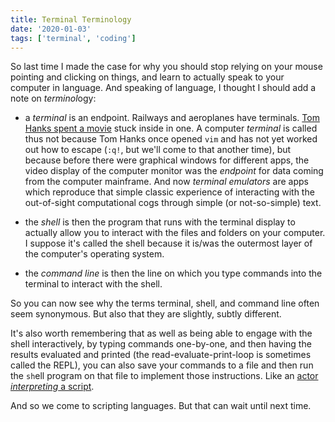 ```yaml
---
title: Terminal Terminology
date: '2020-01-03'
tags: ['terminal', 'coding']
---
```


So last time I made the case for why you should stop relying on your
mouse pointing and clicking on things, and learn to actually speak to
your computer in language. And speaking of language, I thought I should
add a note on *terminol*ogy:

- a *terminal* is an endpoint. Railways and aeroplanes have terminals.
  [Tom Hanks spent a movie](https://www.youtube.com/watch?v=iZqQRmhRvyg)
  stuck inside in one. A computer *terminal* is called thus not because
  Tom Hanks once opened `vim` and has not yet worked out how to escape
  (`:q!`, but we'll come to that another time), but because before there
  were graphical windows for different apps, the video display of the
  computer monitor was the *endpoint* for data coming from the computer
  mainframe. And now *terminal emulators* are apps which reproduce that
  simple classic experience of interacting with the out-of-sight
  computational cogs through simple (or not-so-simple) text.

- the *shell* is then the program that runs with the terminal display to
  actually allow you to interact with the files and folders on your
  computer. I suppose it's called the shell because it is/was the
  outermost layer of the computer's operating system.

- the *command line* is then the line on which you type commands into
  the terminal to interact with the shell.

So you can now see why the terms terminal, shell, and command line often
seem synonymous. But also that they are slightly, subtly different.

It's also worth remembering that as well as being able to engage with
the shell interactively, by typing commands one-by-one, and then having
the results evaluated and printed (the read-evaluate-print-loop is
sometimes called the REPL), you can also save your commands to a file
and then run the `sh`ell program on that file to implement those
instructions. Like an [actor *interpreting* a
script](https://www.youtube.com/watch?v=ZtXJldfVQJs).

And so we come to scripting languages. But that can wait until next
time.
